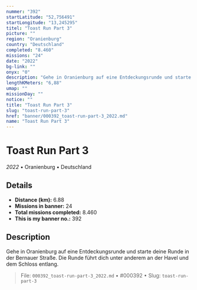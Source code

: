 ```yaml
---
nummer: "392"
startLatitude: "52,756491"
startLongitude: "13,245295"
titel: "Toast Run Part 3"
picture: ""
region: "Oranienburg"
country: "Deutschland"
completed: "8.460"
missions: "24"
date: "2022"
bg-link: ""
onyx: "0"
description: "Gehe in Oranienburg auf eine Entdeckungsrunde und starte deine Runde in der Bernauer Straße.\nDie Runde führt dich unter anderem an der Havel und dem Schloss entlang."
lengthKMeters: "6,88"
umap: ""
missionDay: ""
notice: ""
title: "Toast Run Part 3"
slug: "toast-run-part-3"
href: "banner/000392_toast-run-part-3_2022.md"
name: "Toast Run Part 3"
---
```

# Toast Run Part 3

*2022* • Oranienburg • Deutschland





## Details
- **Distance (km):** 6.88
- **Missions in banner:** 24
- **Total missions completed:** 8.460
- **This is my banner no.:** 392



## Description
Gehe in Oranienburg auf eine Entdeckungsrunde und starte deine Runde in der Bernauer Straße.
Die Runde führt dich unter anderem an der Havel und dem Schloss entlang.




> File: `000392_toast-run-part-3_2022.md` • #000392 • Slug: `toast-run-part-3`
